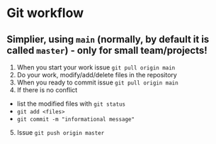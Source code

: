  # Git workflow

 ## Simplier, using `main` (normally, by default it is called `master`) - only for small team/projects!

 1. When you start your work issue `git pull origin main`
 2. Do your work, modify/add/delete files in the repository
 3. When you ready to commit issue `git pull origin main`
 4. If there is no conflict  
   - list the modified files with `git status`
   - `git add <files>`
   - `git commit -m "informational message"`
 5. Issue `git push origin master`  
